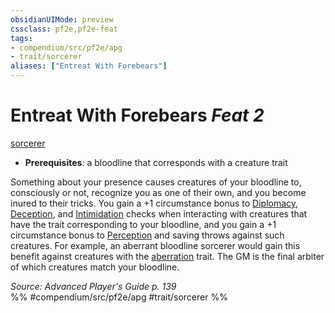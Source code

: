 ```yaml
---
obsidianUIMode: preview
cssclass: pf2e,pf2e-feat
tags:
- compendium/src/pf2e/apg
- trait/sorcerer
aliases: ["Entreat With Forebears"]
---
```

# Entreat With Forebears  *Feat 2*  
[sorcerer](../../rules/traits/sorcerer.md)  

- **Prerequisites**: a bloodline that corresponds with a creature trait

Something about your presence causes creatures of your bloodline to, consciously or not, recognize you as one of their own, and you become inured to their tricks. You gain a +1 circumstance bonus to [Diplomacy](../skills.md#Diplomacy), [Deception](../skills.md#Deception), and [Intimidation](../skills.md#Intimidation) checks when interacting with creatures that have the trait corresponding to your bloodline, and you gain a +1 circumstance bonus to [Perception](../skills.md#Perception) and saving throws against such creatures. For example, an aberrant bloodline sorcerer would gain this benefit against creatures with the [aberration](../../rules/traits/aberration.md) trait. The GM is the final arbiter of which creatures match your bloodline.

*Source: Advanced Player's Guide p. 139*  
%% #compendium/src/pf2e/apg #trait/sorcerer %%